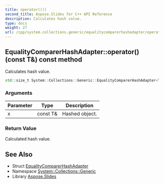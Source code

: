 ```yaml
---
title: operator()()
second_title: Aspose.Slides for C++ API Reference
description: Calculates hash value.
type: docs
weight: 27
url: /cpp/system.collections.generic/equalitycomparerhashadapter/operator_call/
---
```

## EqualityComparerHashAdapter::operator()(const T\&) const method


Calculates hash value.

```cpp
std::size_t System::Collections::Generic::EqualityComparerHashAdapter<T>::operator()(const T &x) const
```


### Arguments

| Parameter | Type | Description |
| --- | --- | --- |
| x | const T\& | Hashed object. |

### Return Value

Calculated hash value.

## See Also

* Struct [EqualityComparerHashAdapter](./)
* Namespace [System::Collections::Generic](../)
* Library [Aspose.Slides](../../)